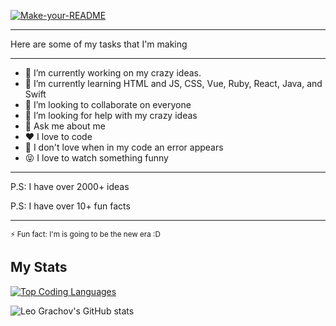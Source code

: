 <a href='https://postimg.cc/S2LdqgrB' target='_blank'><img src='https://i.postimg.cc/qRS5sYCv/Make-your-README.png' border='0' alt='Make-your-README'/></a>

***

Here are some of my tasks that I'm making

***

- 🔭 I’m currently working on my crazy ideas.
- 🌱 I’m currently learning HTML and JS, CSS, Vue, Ruby, React, Java, and Swift
- 👯 I’m looking to collaborate on everyone
- 🤔 I’m looking for help with my crazy ideas
- 💬 Ask me about me
- ❤️ I love to code
- 😤 I don't love when in my code an error appears
- 😝 I love to watch something funny

***

P.S: I have over 2000+ ideas

P.S: I have over 10+ fun facts

***

<sub>⚡ Fun fact: I'm is going to be the new era :D<sub/>

## My Stats


[![Top Coding Languages](https://github-readme-stats.vercel.app/api/top-langs/?username=lgrachov&PAT_1=100000)](https://github.com/anuraghazra/github-readme-stats)
 
![Leo Grachov's GitHub stats](https://github-readme-stats.vercel.app/api?username=lgrachov&show_icons=true&theme=transparent&PAT_1=100000)

